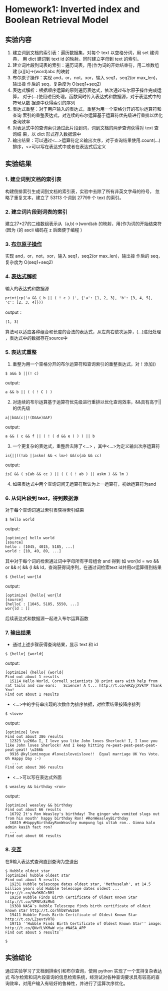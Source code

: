 # Homework1: Inverted index and Boolean Retrieval Model

## 实验内容

1. 建立词到文档的索引表：遍历数据集，对每个 text 以空格分词，用 set 建词典， 用 dict 建词到 text id 的映射。同时建立字母到 text 的索引。 
2. 建立词片段到词表的索引：遍历词表，用{作为词的开始结束符，用二维数组建 [a][b]->(word)abc 的映射
3. 布尔原子操作：实现 and，or，not，xor，输入 seq1，seq2(or max_len)，输出操 作后的 seq，复杂度为 O(seq1+seq2)
4. 表达式解析：根据顺序运算的原则遍历表达式，依次通过布尔原子操作完成运算， 对于(…)使用递归处理。函数同时传入表达式和数据源，对于表达式中的符号从数 据源中获得索引的序列
5. 表达式重整：对于用户输入的表达式，重整为用一个空格分开的布尔运算符和查询 索引的重整表达式，对连续的布尔运算基于运算符优先级进行重排以优化查询效率
6. 对表达式中的查询索引通过此片段到词，词到文档的两步查询获得对 text 查询结 果，以 dict 形式存入数据源中 
7. 输出结果：可以通过<…>运算符定义输出次序，对于查询结果使用.count(…)排序，<>可以写在表达式中或者在表达式后定义

## 实验结果

### 1. 建立词到文档的索引表

构建倒排索引生成词到文档的索引表，实验中去除了所有非英文字母的符号， 忽略了重复文本，建立了 53113 个词到 27799 个 text 的索引。

### 2. 建立词片段到词表的索引 

建立27*27的二维数组表示从（a,b)->(word)ab 的映射，用{作为词的开始结束符(因为 {的 ascii 编码在 z 后面便于编程 )

### 3. [布尔原子操作 ](https://github.com/kawehburg/-/blob/master/ex1/boolop.py)
实现 and，or，not，xor，输入 seq1，seq2(or max_len)，输出操 作后的 seq，复杂度为 O(seq1+seq2)

### 4. [表达式解析](https://github.com/kawehburg/IR/blob/master/ex1/op_compile.py)

输入的表达式和数据源 

```
print(cp('a && ( b || ( ! c ) )', {'a': [1, 2, 3], 'b': [3, 4, 5], 'c': [2, 3, 4]}))
```

output：

```
[1, 3]
```

算法可以适应各种组合和长度的合法的表达式，从左向右依次运算，(…)递归处理 ，表达式中的数据存在source中

### 5. 表达式重整 

1) 重整为用一个空格分开的布尔运算符和查询索引的重整表达式，对！添加() 

```
$ a&& b ||(! c)
```

output:

```
a && b || ( ( ! C ) )
```

2) 对连续的布尔运算基于运算符优先级进行重排以优化查询效率，&&具有高于||的优先级

```
a||b&&(c||!(D&&e)&&F)
```

output:

```
a && ( c && f || ( ! ( d && e ) ) ) || b
```

3)  一个更复杂的表达式，重整后去除了<…> ，其中<...>为定义输出次序运算符

```
is{||((!ab ||askm) && < lm>) &&(s{ab && cc)
```

output:

```
is{ && ( s{ab && cc ) || ( ( ( ! ab ) || askm ) && lm )
```

4) 如果表达式中两个查询词间无运算符默认为上一运算符，初始运算符为and 

### 6. 从词片段到 text，得到数据源 

对于每个查询词通过索引表获得索引结果 

```
$ hello world
```

output:

```
[optimize] hello world
[source]
hello : [1045, 4015, 5185, ...]
world : [10, 49, 89, ...]
```

其中对于每个词的检索通过词中字母所有字母组合 and 得到 如 wor{ld = wo && or && r{ && {l && ld，查询获得词序列，在通过词检索text id并用or运算得到结果

```
$ {hello{ wor{ld
```

output:

```
[optimize] {hello{ wor{ld
[source]
{hello{ : [1045, 5185, 5550, ...]
wor{ld : []
```

后续表达式和数据源一起进入布尔运算函数 

### 7. [输出结果](https://github.com/kawehburg/IR/blob/master/ex1/agent.py)

- 通过上述步骤获得查询结果，显示 text 和 id 

```
$ {hello{ {world{
```

output:

```
[optimize] {hello{ {world{ 
Find out about 1 results
  15114 Hello World, Cornell scientists 3D print ears with help from rat tails and cow ears:   Science! A t... http://t.co/eRZyjXVkTP Thank You!
Find out about 1 results
```

- <…>中的字符串出现的次数作为排序依据，对检索结果按降序排列

```
$ <love>
```

output:

```
[optimize] love 
Find out about 386 results
  12323 \u266a I, I love you like John loves Sherlock! I, I love you like John loves Sherlock! And I keep hitting re-peat-peat-peat-peat-peat-peat! \u266b
  9916 @kylieminogue #loveisloveislove!!  Equal marriage UK Yes Vote. Oh Happy Day :-)
   ...
Find out about 386 results
```

- <…>可以写在表达式外面 

```
$ weasley && birthday <ron>
```

output:

```
[optimize] weasley && birthday 
Find out about 66 results
  16792 It's Ron Weasley's birthday! The ginger who vomited slugs out from his mouth' happy birthday Ron! #RonWeasleyBirthday
  16819 #HappyBirthdayRonWeasley mumpung lgi ultah ron.. Gimna kalo admin kasih fact ron?
  ...
Find out about 66 results
```

### 8. [交互](https://github.com/kawehburg/IR/blob/master/ex1/agent.py)

在$输入表达式查询直到查询为空退出 

```
$ Hubble oldest star
[optimize] hubble oldest star 
Find out about 5 results
  19231 Hubble telescope dates oldest star, 'Methuselah', at 14.5 billion years old Hubble telescope dates oldest ... http://t.co/dw9KBCcBM1
  19258 Hubble Finds Birth Certificate of Oldest Known Star http://t.co/VPNYz8iMkG
  19388 NASA`s Hubble Telescope finds birth certificate of oldest known star http://t.co/hhb8YwGz6A
  19411 Hubble Finds Birth Certificate of Oldest Known Star http://t.co/LZsevtVRT8
  19715 ''Hubble Finds Birth Certificate of Oldest Known Star'' image: http://t.co/QNvfLVKMwW via #NASA_APP
Find out about 5 results``

$ 
```

## 实验结论



通过实验学习了文档倒排索引和布尔查询，使用 python 实现了一个支持复杂表达式 布尔检索和词片段查询的信息检索系统，经测试对各种查询要求具有较高的查询效率，对用户输入有较好的鲁棒性，并进行了运算次序优化。

















